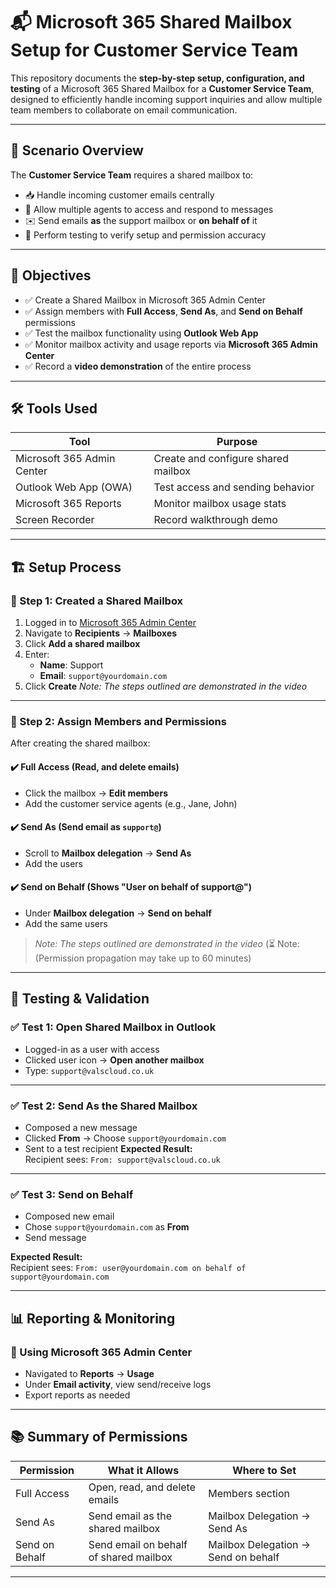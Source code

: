 # 📬 Microsoft 365 Shared Mailbox Setup for Customer Service Team

This repository documents the **step-by-step setup, configuration, and testing** of a Microsoft 365 Shared Mailbox for a **Customer Service Team**, 
designed to efficiently handle incoming support inquiries and allow multiple team members to collaborate on email communication.

---

## 📌 Scenario Overview

The **Customer Service Team** requires a shared mailbox to:

- 📥 Handle incoming customer emails centrally
- 👥 Allow multiple agents to access and respond to messages
- ✉️ Send emails **as** the support mailbox or **on behalf of** it
- 🧪 Perform testing to verify setup and permission accuracy

---

## 🎯 Objectives

- ✅ Create a Shared Mailbox in Microsoft 365 Admin Center
- ✅ Assign members with **Full Access**, **Send As**, and **Send on Behalf** permissions
- ✅ Test the mailbox functionality using **Outlook Web App**
- ✅ Monitor mailbox activity and usage reports via **Microsoft 365 Admin Center** 
- ✅ Record a **video demonstration** of the entire process

---

## 🛠️ Tools Used

| Tool | Purpose |
|------|---------|
| Microsoft 365 Admin Center | Create and configure shared mailbox |
| Outlook Web App (OWA) | Test access and sending behavior |
| Microsoft 365 Reports | Monitor mailbox usage stats |
| Screen Recorder | Record walkthrough demo |

---

## 🏗️ Setup Process 

### 🔹 Step 1: Created a Shared Mailbox

1. Logged in to [Microsoft 365 Admin Center](https://admin.microsoft.com)
2. Navigate to **Recipients** → **Mailboxes**
3. Click **Add a shared mailbox**
4. Enter:
   - **Name**: Support
   - **Email**: `support@yourdomain.com`
5. Click **Create**
*_Note: The steps outlined are demonstrated in the video_*
---

### 🔹 Step 2: Assign Members and Permissions

After creating the shared mailbox:

#### ✔️ Full Access (Read, and delete emails)
- Click the mailbox → **Edit members**
- Add the customer service agents (e.g., Jane, John)

#### ✔️ Send As (Send email as `support@`)
- Scroll to **Mailbox delegation** → **Send As**
- Add the users

#### ✔️ Send on Behalf (Shows "User on behalf of support@")
- Under **Mailbox delegation** → **Send on behalf**
- Add the same users

> *_Note: The steps outlined are demonstrated in the video_* (⏳ Note: (Permission propagation may take up to 60 minutes)
---

## 🧪 Testing & Validation

### ✅ Test 1: Open Shared Mailbox in Outlook

- Logged-in as a user with access
- Clicked user icon → **Open another mailbox**
- Type: `support@valscloud.co.uk`

---

### ✅ Test 2: Send As the Shared Mailbox

- Composed a new message
- Clicked **From** → Choose `support@yourdomain.com`
- Sent to a test recipient
**Expected Result:**  
Recipient sees: `From: support@valscloud.co.uk`
---

### ✅ Test 3: Send on Behalf

- Composed new email
- Chose `support@yourdomain.com` as **From**
- Send message

**Expected Result:**  
Recipient sees: `From: user@yourdomain.com on behalf of support@yourdomain.com`

---


## 📊 Reporting & Monitoring

### 🔸 Using Microsoft 365 Admin Center
- Navigated to **Reports** → **Usage**
- Under **Email activity**, view send/receive logs
- Export reports as needed

---

## 📚 Summary of Permissions

| Permission | What it Allows | Where to Set |
|------------|----------------|--------------|
| Full Access | Open, read, and delete emails | Members section |
| Send As | Send email as the shared mailbox | Mailbox Delegation → Send As |
| Send on Behalf | Send email on behalf of shared mailbox | Mailbox Delegation → Send on behalf |

---


